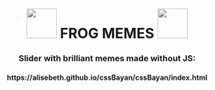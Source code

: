 <h1 align="center">  <img src="https://media.everskies.com/xrZkp8eNgAT6hEe4jG_E.png" width="60">  FROG MEMES
<img src="https://adonius.club/uploads/posts/2022-02/thumbs/1643758908_27-adonius-club-p-lyagushka-na-belom-fone-35.png" width="60"></h1>
<h3 align="center">Slider with brilliant memes made without JS:</h3>
<h4 align="center"> https://alisebeth.github.io/cssBayan/cssBayan/index.html </h4>

